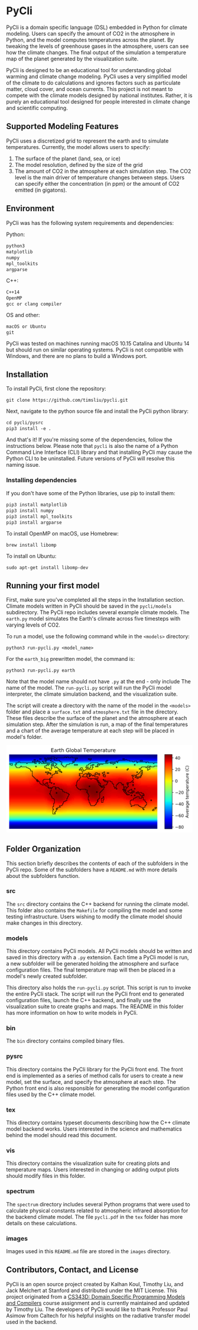 # PyCli

PyCli is a domain specific language (DSL) embedded in Python for climate
modeling. Users can specify the amount of CO2 in the atmosphere in Python, and 
the model computes temperatures across the planet. By tweaking the levels of greenhouse
gases in the atmosphere, users can see how the climate changes. The final output
of the simulation a temperature map of the planet generated by the visualization
suite.

PyCli is designed to be an educational tool for understanding global warming
and climate change modeling. PyCli uses a very simplified model of the climate to do 
calculations and ignores factors such as particulate matter, cloud cover,
and ocean currents. This project is not meant to compete with the climate
models designed by national institutes. Rather, it is purely an educational
tool designed for people interested in climate change and scientific computing.

## Supported Modeling Features
PyCli uses a discretized grid to represent the earth and to simulate
temperatures. Currently, the model allows users to specify:

1. The surface of the planet (land, sea, or ice)
2. The model resolution, defined by the size of the grid
3. The amount of CO2 in the atmosphere at each simulation step. 
The CO2 level is the main driver of temperature changes between steps. Users
can specify either the concentration (in ppm) or the amount of CO2 emitted
(in gigatons).

## Environment

PyCli was has the following system requirements and dependencies:


Python:
```
python3
matplotlib
numpy
mpl_toolkits
argparse
```

C++:
```
C++14
OpenMP
gcc or clang compiler
```

OS and other:
```
macOS or Ubuntu
git
```

PyCli was tested on machines running macOS 10.15 Catalina and Ubuntu 14 but
should run on similar operating systems. PyCli is not compatible with
Windows, and there are no plans to build a Windows port.

## Installation

To install PyCli, first clone the repository:

```
git clone https://github.com/timsliu/pycli.git
```

Next, navigate to the python source file and install the PyCli python library:

```
cd pycli/pysrc
pip3 install -e .
```
And that's it! If you're missing some of the dependencies, follow the
instructions below. Please note that `pycli` is also the name of a Python
Command Line Interface (CLI) library and that installing PyCli may cause the 
Python CLI to be uninstalled. Future versions of PyCli will resolve this
naming issue.

### Installing dependencies
If you don't have some of the Python libraries, use pip to install them:

```
pip3 install matplotlib
pip3 install numpy
pip3 install mpl_toolkits
pip3 install argparse
```

To install OpenMP on macOS, use Homebrew:

```
brew install libomp
```

To install on Ubuntu:

```
sudo apt-get install libomp-dev
```


## Running your first model

First, make sure you've completed all the steps in the Installation section.
Climate models written in PyCli should be saved in the `pycli/models` subdirectory.
The PyCli repo includes several example climate models. The 
`earth.py` model simulates the Earth's climate across five timesteps
with varying levels of CO2.

To run a model, use the following command while in the `<models>` directory:

```
python3 run-pycli.py <model_name>
```

For the `earth_big` prewritten model, the command is:

```
python3 run-pycli.py earth
```

Note that the model name should not have `.py` at the end - only include
The name of the model. The `run-pycli.py` script will run the PyCli
model interpreter, the climate simulation backend, and the visualization
suite.

The script will create a directory with the name of the model in
the `<models>` folder and place a `surface.txt` and `atmosphere.txt`
file in the directory. These files describe the surface of the planet and
the atmosphere at each simulation step. After the simulation is run, a map
of the final temperatures and a chart of the average temperature
at each step will be placed in model's folder.

![Alt text](images/earth.png?raw=true "Earth temperature map")

## Folder Organization
This section briefly describes the contents of each of the subfolders in the
PyCli repo. Some of the subfolders have a `README.md` with more details about
the subfolders function.

### src
The `src` directory contains the C++ backend for running the climate model.
This folder also contains the `Makefile` for compiling the model and some
testing infrastructure. Users wishing to modify the climate model should
make changes in this directory.

### models
This directory contains PyCli models. All PyCli models should be written and
saved in this directory with a `.py` extension. Each time a PyCli model is 
run, a new subfolder will be generated holding the atmosphere and surface
configuration files. The final temperature map will then be placed in a
model's newly created subfolder.

This directory also holds the `run-pycli.py` script. This script is run to
invoke the entire PyCli stack. The script will run the PyCli front end to
generated configuration files, launch the C++ backend, and finally use the
visualization suite to create graphs and maps. The README in this folder
has more information on how to write models in PyCli.

### bin
The `bin` directory contains compiled binary files.

### pysrc
This directory contains the PyCli library for the PyCli front end. The front
end is implemented as a series of method calls for users to create a new
model, set the surface, and specify the atmosphere at each step. The Python
front end is also responsible for generating the model configuration files used
by the C++ climate model.

### tex
This directory contains typeset documents describing how the C++ climate
model backend works. Users interested in the science and mathematics behind
the model should read this document.


### vis
This directory contains the visualization suite for creating plots and temperature
maps. Users interested in changing or adding output plots should modify files in
this folder.

### spectrum
The `spectrum` directory includes several Python programs that were used to
calculate physical constants related to atmospheric infrared absorption for
the backend climate model. The file `pycli.pdf` in the `tex` folder has more
details on these calculations.

### images
Images used in this `README.md` file are stored in the `images` directory.



## Contributors, Contact, and License
PyCli is an open source project created by Kalhan Koul, Timothy Liu, and
Jack Melchert at Stanford and distributed under the MIT License. 
This project originated from a [CS343D: Domain Specific
Programming Models and Compilers](https://cs343d.github.io/) course assignment
and is currently maintained and updated by Timothy Liu. The developers of 
PyCli would like to thank Professor Paul Asimow from Caltech for his
helpful insights on the radiative transfer model used in the backend.
